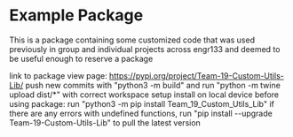 # Example Package

This is a package containing some customized code that was used previously in group and individual projects across engr133 and deemed to be useful enough to reserve a package

link to package view page: https://pypi.org/project/Team-19-Custom-Utils-Lib/
push new commits with "python3 -m build" and run "python -m twine upload dist/*" with correct workspace setup
install on local device before using package: run "python3 -m pip install Team_19_Custom_Utils_Lib"
if there are any errors with undefined functions, run "pip install --upgrade Team-19-Custom-Utils-Lib" to pull the latest version